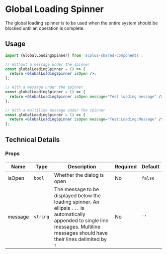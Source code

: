 # Global Loading Spinner

The global loading spinner is to be used when the entire system should be blocked until an operation is complete.

## Usage

```jsx
import {GlobalLoadingSpinner} from 'scplus-shared-components';
```

```jsx
// Without a message under the spinner
const globalLoadingSpinner = () => {
  return <GlobalLoadingSpinner isOpen />;
};

// With a message under the spinner
const globalLoadingSpinner = () => {
  return <GlobalLoadingSpinner isOpen message="Test loading message" />;
};

// With a multiline message under the spinner
const globalLoadingSpinner = () => {
  return <GlobalLoadingSpinner isOpen message="Test:Loading:Message" />;
};
```

## Technical Details

### Props

| Name    | Type     | Description                                                                                                                                                                             | Required | Default |
| ------- | -------- | --------------------------------------------------------------------------------------------------------------------------------------------------------------------------------------- | -------- | ------- |
| isOpen  | `bool`   | Whether the dialog is open                                                                                                                                                              | No       | `false` |
| message | `string` | The message to be displayed below the loading spinner. An ellipsis `...` is automatically appended to single line messages. Multiline messages should have their lines delimited by `:` | No       | `''`    |
